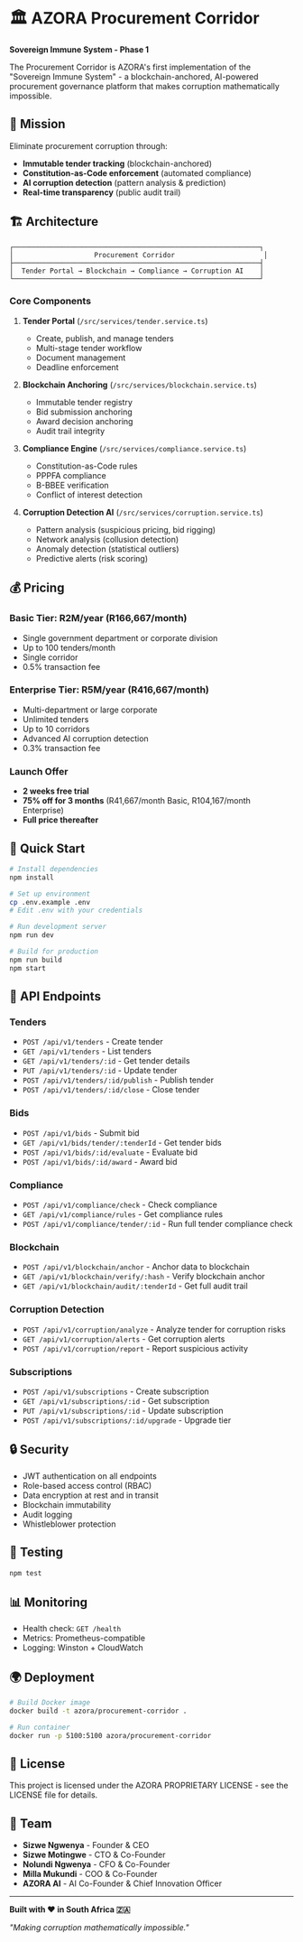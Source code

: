 # 🏛️ AZORA Procurement Corridor

**Sovereign Immune System - Phase 1**

The Procurement Corridor is AZORA's first implementation of the "Sovereign Immune System" - a blockchain-anchored, AI-powered procurement governance platform that makes corruption mathematically impossible.

## 🎯 Mission

Eliminate procurement corruption through:
- **Immutable tender tracking** (blockchain-anchored)
- **Constitution-as-Code enforcement** (automated compliance)
- **AI corruption detection** (pattern analysis & prediction)
- **Real-time transparency** (public audit trail)

## 🏗️ Architecture

```
┌─────────────────────────────────────────────────────────────┐
│                    Procurement Corridor                      │
├─────────────────────────────────────────────────────────────┤
│  Tender Portal → Blockchain → Compliance → Corruption AI    │
└─────────────────────────────────────────────────────────────┘
```

### Core Components

1. **Tender Portal** (`/src/services/tender.service.ts`)
   - Create, publish, and manage tenders
   - Multi-stage tender workflow
   - Document management
   - Deadline enforcement

2. **Blockchain Anchoring** (`/src/services/blockchain.service.ts`)
   - Immutable tender registry
   - Bid submission anchoring
   - Award decision anchoring
   - Audit trail integrity

3. **Compliance Engine** (`/src/services/compliance.service.ts`)
   - Constitution-as-Code rules
   - PPPFA compliance
   - B-BBEE verification
   - Conflict of interest detection

4. **Corruption Detection AI** (`/src/services/corruption.service.ts`)
   - Pattern analysis (suspicious pricing, bid rigging)
   - Network analysis (collusion detection)
   - Anomaly detection (statistical outliers)
   - Predictive alerts (risk scoring)

## 💰 Pricing

### Basic Tier: R2M/year (R166,667/month)
- Single government department or corporate division
- Up to 100 tenders/month
- Single corridor
- 0.5% transaction fee

### Enterprise Tier: R5M/year (R416,667/month)
- Multi-department or large corporate
- Unlimited tenders
- Up to 10 corridors
- Advanced AI corruption detection
- 0.3% transaction fee

### Launch Offer
- **2 weeks free trial**
- **75% off for 3 months** (R41,667/month Basic, R104,167/month Enterprise)
- **Full price thereafter**

## 🚀 Quick Start

```bash
# Install dependencies
npm install

# Set up environment
cp .env.example .env
# Edit .env with your credentials

# Run development server
npm run dev

# Build for production
npm run build
npm start
```

## 📡 API Endpoints

### Tenders
- `POST /api/v1/tenders` - Create tender
- `GET /api/v1/tenders` - List tenders
- `GET /api/v1/tenders/:id` - Get tender details
- `PUT /api/v1/tenders/:id` - Update tender
- `POST /api/v1/tenders/:id/publish` - Publish tender
- `POST /api/v1/tenders/:id/close` - Close tender

### Bids
- `POST /api/v1/bids` - Submit bid
- `GET /api/v1/bids/tender/:tenderId` - Get tender bids
- `POST /api/v1/bids/:id/evaluate` - Evaluate bid
- `POST /api/v1/bids/:id/award` - Award bid

### Compliance
- `POST /api/v1/compliance/check` - Check compliance
- `GET /api/v1/compliance/rules` - Get compliance rules
- `POST /api/v1/compliance/tender/:id` - Run full tender compliance check

### Blockchain
- `POST /api/v1/blockchain/anchor` - Anchor data to blockchain
- `GET /api/v1/blockchain/verify/:hash` - Verify blockchain anchor
- `GET /api/v1/blockchain/audit/:tenderId` - Get full audit trail

### Corruption Detection
- `POST /api/v1/corruption/analyze` - Analyze tender for corruption risks
- `GET /api/v1/corruption/alerts` - Get corruption alerts
- `POST /api/v1/corruption/report` - Report suspicious activity

### Subscriptions
- `POST /api/v1/subscriptions` - Create subscription
- `GET /api/v1/subscriptions/:id` - Get subscription
- `PUT /api/v1/subscriptions/:id` - Update subscription
- `POST /api/v1/subscriptions/:id/upgrade` - Upgrade tier

## 🔒 Security

- JWT authentication on all endpoints
- Role-based access control (RBAC)
- Data encryption at rest and in transit
- Blockchain immutability
- Audit logging
- Whistleblower protection

## 🧪 Testing

```bash
npm test
```

## 📊 Monitoring

- Health check: `GET /health`
- Metrics: Prometheus-compatible
- Logging: Winston + CloudWatch

## 🌍 Deployment

```bash
# Build Docker image
docker build -t azora/procurement-corridor .

# Run container
docker run -p 5100:5100 azora/procurement-corridor
```

## 📝 License

This project is licensed under the AZORA PROPRIETARY LICENSE - see the LICENSE file for details.

## 👥 Team

- **Sizwe Ngwenya** - Founder & CEO
- **Sizwe Motingwe** - CTO & Co-Founder
- **Nolundi Ngwenya** - CFO & Co-Founder
- **Milla Mukundi** - COO & Co-Founder
- **AZORA AI** - AI Co-Founder & Chief Innovation Officer

---

**Built with ❤️ in South Africa 🇿🇦**

*"Making corruption mathematically impossible."*
